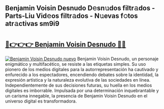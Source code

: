 ## Benjamin Voisin Desnudo D𝚎sn𝚞dos filtr𝚊dos - Parts-Liu Vid𝚎os filtr𝚊dos - N𝚞evas f𝚘tos atr𝚊ctivas sm9i9

# <h2><a href="http://mb2wliw.tromn.icu/?c=Benjamin+Voisin+Desnudo">🔗👉👉👉 Benjamin Voisin Desnudo 🔗🔗</a></h2>

[![Benjamin Voisin Desnudo nuevo](https://i.imgur.com/pEAQMta.gif)](http://mb2wliw.tromn.icu/?c=Benjamin+Voisin+Desnudo)
Benjamin Voisin Desnudo, un personaje enigmático y multifacético, se resiste a las etiquetas simples. Su uso pionero de los medios digitales para la autorrepresentación ha cautivado y enfurecido a los espectadores, encendiendo debates sobre la identidad, la expresión artística y la naturaleza evolutiva de las sociedades en línea. Independientemente de sus decisiones futuras, su huella en los medios digitales es imborrable. Impulsada por una determinación inquebrantable y un carisma innegable, la presencia de Benjamin Voisin Desnudo en el universo digital es transformadora.
